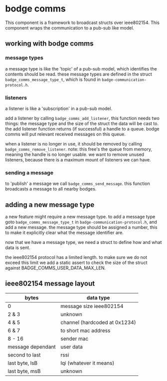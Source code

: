 # bodge comms

This component is a framework to broadcast structs over ieee802154.
This component wraps the communication to a pub-sub like model.

## working with bodge comms

### message types

a message type is like the 'topic' of a pub-sub model, which identifies the contents should be read.
these message types are defined in the struct `badge_comms_message_type_t`, which is found in `badge-communication-protocol.h`.

### listeners

a listener is like a 'subscription' in a pub-sub model.

add a listener by calling `badge_comms_add_listener`, this function needs two things: the message type and the size of the struct the data will be cast to.
the add listener function returns (if successful) a handle to a queue.
bodge comms will put relevant received messages on this queue.

when a listener is no longer in use, it should be removed by calling `badge_comms_remove_listener`.
note: this free's the queue from memory, meaning the handle is no longer usable.
we want to remove unused listeners, because there is a maximum mount of listeners we can have.

### sending a message

to 'publish' a message we call `badge_comms_send_message`.
this function broadcasts a message to all nearby bodges.

## adding a new message type

a new feature might require a new message type.
to add a message type goto `badge_comms_message_type_t` in `badge-communication-protocol.h`, and add a new message.
the message type should be assigned a number, this to make it explicitly clear what the message identifier are.

now that we have a message type, we need a struct to define how and what data is sent.

the ieee802154 protocol has a limited length.
to make sure we do not exceed this limit we add a static assert to check the size of the struct against BADGE_COMMS_USER_DATA_MAX_LEN.

## ieee802154 message layout

| bytes             | data type                     |
|-------------------|-------------------------------|
| 0                 | message size ieee802154       |
| 2 & 3             | unknown                       |
| 4 & 5             | channel (hardcoded at 0x1234) |
| 6 & 7             | to short mac address          |
| 8 - 16            | sender mac                    |
| message dependant | user data                     |
| second to last    | rssi                          |
| last byte, lsB    | lqi (whatever it means)       |
| last byte, msB    | unknown                       |
